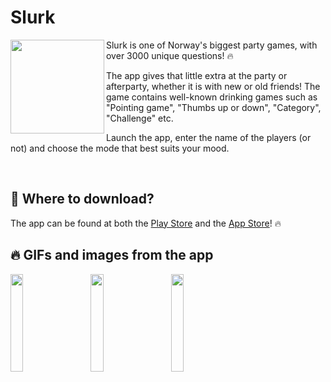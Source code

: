 # Slurk
<img src="https://user-images.githubusercontent.com/31239471/89033126-6e460a00-d336-11ea-9947-6142e8ad240a.png" height="150" width="150" align="left"/>

Slurk is one of Norway's biggest party games, with over 3000 unique questions! 🔥

The app gives that little extra at the party or afterparty, whether it is with new or old friends! The game contains well-known drinking games such as "Pointing game", "Thumbs up or down", "Category", "Challenge" etc.

Launch the app, enter the name of the players (or not) and choose the mode that best suits your mood.

<br>

## 🧐 Where to download?
The app can be found at both the [Play Store](https://play.google.com/store/apps/details?id=app.andersmhalvorsen.slurk) and the [App Store](https://vg.no)! 🔥

## 🔥 GIFs and images from the app
<img src="https://user-images.githubusercontent.com/31239471/90683680-3b24d580-e267-11ea-89cc-155bb54c67ef.gif" width="20%" height="20%"></img>
&nbsp;
&nbsp;
&nbsp;
<img src="https://user-images.githubusercontent.com/31239471/90681033-0a42a180-e263-11ea-96f0-eb5f7bb31969.gif" width="20%" height="20%"></img>
&nbsp;
&nbsp;
&nbsp;
<img src="https://user-images.githubusercontent.com/31239471/90681033-0a42a180-e263-11ea-96f0-eb5f7bb31969.gif" width="20%" height="20%"></img>

